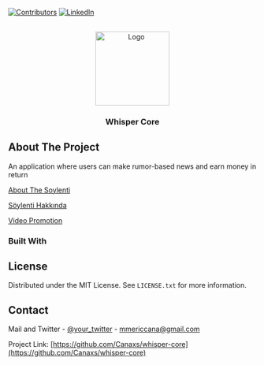 
[![Contributors][contributors-shield]][contributors-url]
[![LinkedIn][linkedin-shield]][linkedin-url]

<!-- PROJECT LOGO -->
<br />
<div align="center">
  <a href="https://github.com/Canaxs/whisper-core">
    <img src="https://www.cdnlogo.com/logos/w/39/whisper.svg" alt="Logo" width="150" height="150">
  </a>

<h3 align="center">Whisper Core </h3>
</div>

<!-- ABOUT THE PROJECT -->
## About The Project

An application where users can make rumor-based news and earn money in return

[About The Soylenti](https://medium.com/@mericcana/soylenti-news-site-9ea142ea9845)

[Söylenti Hakkında](https://medium.com/@mericcana/s%C3%B6ylenti-haber-sitesi-9f3cea065002)

[Video Promotion](https://www.youtube.com/watch?v=9qz9SZQ84rY&ab_channel=Canaxs)

### Built With


<!-- LICENSE -->
## License

Distributed under the MIT License. See `LICENSE.txt` for more information.



<!-- CONTACT -->
## Contact

Mail and Twitter - [@your_twitter](https://twitter.com/cana_meric) - mmericcana@gmail.com

Project Link: [https://github.com/Canaxs/whisper-core](https://github.com/Canaxs/whisper-core)


<!-- MARKDOWN LINKS & IMAGES -->
<!-- https://www.markdownguide.org/basic-syntax/#reference-style-links -->
[contributors-shield]: https://img.shields.io/github/contributors/othneildrew/Best-README-Template.svg?style=for-the-badge
[contributors-url]: https://github.com/Canaxs/whisper-core
[linkedin-shield]: https://img.shields.io/badge/-LinkedIn-black.svg?style=for-the-badge&logo=linkedin&colorB=555
[linkedin-url]: https://www.linkedin.com/in/mericcana/

